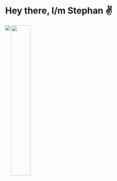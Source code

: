 # Hey there, I/m Stephan ✌️ #

<img align="left" src="https://github-readme-stats.vercel.app/api?username=stfn-ko&count_private=true&show_icons=true&theme=radical"/>

<img align="left" width="35%" src="https://github-readme-stats.vercel.app/api/top-langs/?username=stfn-ko&theme=radical&layout=compact&langs_count=8&hide=javascript,html"/>







